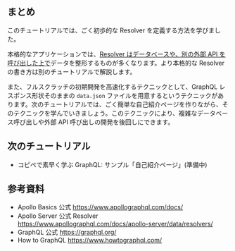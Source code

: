 ## まとめ

このチュートリアルでは、ごく初歩的な Resolver を定義する方法を学びました。

本格的なアプリケーションでは、[Resolver はデータベースや、別の外部 API を呼び出した上で](https://www.apollographql.com/docs/apollo-server/data/data-sources/)データを整形するものが多くなります。より本格的な Resolver の書き方は別のチュートリアルで解説します。

また、フルスクラッチの初期開発を高速化するテクニックとして、GraphQL レスポンス形状そのままの `data.json` ファイルを用意するというテクニックがあります。次のチュートリアルでは、ごく簡単な自己紹介ページを作りながら、そのテクニックを学んでいきましょう。このテクニックにより、複雑なデータベース呼び出しや外部 API 呼び出しの開発を後回しにできます。

## 次のチュートリアル

- コピペで素早く学ぶ GraphQL: サンプル「自己紹介ページ」(準備中)

## 参考資料

- Apollo Basics 公式 https://www.apollographql.com/docs/
- Apollo Server 公式 Resolver https://www.apollographql.com/docs/apollo-server/data/resolvers/
- GraphQL 公式 https://graphql.org/
- How to GraphQL https://www.howtographql.com/
